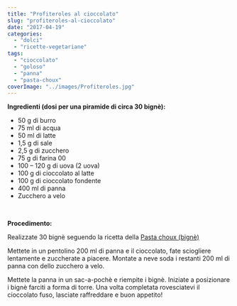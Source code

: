 ```yaml
---
title: "Profiteroles al cioccolato"
slug: "profiteroles-al-cioccolato"
date: "2017-04-19"
categories: 
  - "dolci"
  - "ricette-vegetariane"
tags: 
  - "cioccolato"
  - "goloso"
  - "panna"
  - "pasta-choux"
coverImage: "../images/Profiteroles.jpg"
---
```


**Ingredienti (dosi per una piramide di circa 30 bignè):**

- 50 g di burro
- 75 ml di acqua
- 50 ml di latte
- 1,5 g di sale
- 2,5 g di zucchero
- 75 g di farina 00
- 100 – 120 g di uova (2 uova)
- 100 g di cioccolato al latte
- 100 g di cioccolato fondente
- 400 ml di panna
- Zucchero a velo

 

**Procedimento:**

Realizzate 30 bignè seguendo la ricetta della [Pasta choux (bignè)](https://cucinadalnord.it/pasta-choux-bigne/)

Mettete in un pentolino 200 ml di panna e il cioccolato, fate sciogliere lentamente e zuccherate a piacere. Montate a neve soda i restanti 200 ml di panna con dello zucchero a velo.

Mettete la panna in un sac-a-pochè e riempite i bignè. Iniziate a posizionare i bignè farciti a forma di torre. Una volta completata rovesciatevi il cioccolato fuso, lasciate raffreddare e buon appetito!

